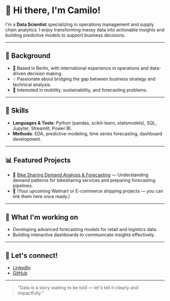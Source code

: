 # 👋 Hi there, I'm Camilo!

I'm a **Data Scientist** specializing in operations management and supply chain analytics. I enjoy transforming messy data into actionable insights and building predictive models to support business decisions.

---

## 💼 Background

- 📍 Based in Berlin, with international experience in operations and data-driven decision making.
- 💡 Passionate about bridging the gap between business strategy and technical analysis.
- 🚴 Interested in mobility, sustainability, and forecasting problems.

---

## 🧰 Skills

- **Languages & Tools**: Python (pandas, scikit-learn, statsmodels), SQL, Jupyter, Streamlit, Power BI.
- **Methods**: EDA, predictive modeling, time series forecasting, dashboard development.

---

## 📊 Featured Projects

- 🔗 [Bike Sharing Demand Analysis & Forecasting](https://github.com/ccuevasd/bike-sharing-analysis) — Understanding demand patterns for bikesharing services and preparing forecasting pipelines.
- 🔗 (Your upcoming Walmart or E-commerce shipping projects — you can link them here once ready.)

---

## 🚀 What I'm working on

- Developing advanced forecasting models for retail and logistics data.
- Building interactive dashboards to communicate insights effectively.

---

## 🤝 Let's connect!

- [LinkedIn](https://www.linkedin.com/in/your-link-here/)
- [GitHub](https://github.com/ccuevasd)

---

> "Data is a story waiting to be told — let's tell it clearly and impactfully."
